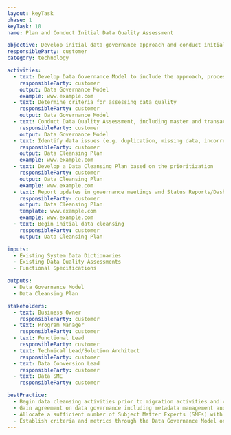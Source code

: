 ```yaml
---
layout: keyTask
phase: 1
keyTask: 10
name: Plan and Conduct Initial Data Quality Assessment

objective: Develop initial data governance approach and conduct initial data quality assessment and cleansing plan.
responsibleParty: customer
category: technology

activities:
  - text: Develop Data Governance Model to include the approach, process, roles and responsibilities, criteria/metrics
    responsibleParty: customer
    output: Data Governance Model
    example: www.example.com
  - text: Determine criteria for assessing data quality
    responsibleParty: customer
    output: Data Governance Model
  - text: Conduct Data Quality Assessment, including master and transactional data
    responsibleParty: customer
    output: Data Governance Model
  - text: Identify data issues (e.g. duplication, missing data, incorrect data) based on the assessment and prioritize data cleansing needs
    responsibleParty: customer
    output: Data Cleansing Plan
    example: www.example.com
  - text: Develop a Data Cleansing Plan based on the prioritization
    responsibleParty: customer
    output: Data Cleansing Plan
    example: www.example.com
  - text: Report updates in governance meetings and Status Reports/Dashboards
    responsibleParty: customer
    output: Data Cleansing Plan
    template: www.example.com
    example: www.example.com
  - text: Begin initial data cleansing
    responsibleParty: customer
    output: Data Cleansing Plan

inputs:
  - Existing System Data Dictionaries
  - Existing Data Quality Assessments
  - Functional Specifications

outputs:
  - Data Governance Model
  - Data Cleansing Plan

stakeholders:
  - text: Business Owner
    responsibleParty: customer
  - text: Program Manager
    responsibleParty: customer
  - text: Functional Lead
    responsibleParty: customer
  - text: Technical Lead/Solution Architect
    responsibleParty: customer
  - text: Data Conversion Lead
    responsibleParty: customer
  - text: Data SME
    responsibleParty: customer

bestPractice:
  - Begin data cleansing activities prior to migration activities and continuously throughout the implementation to assist with data readiness
  - Gain agreement on data governance including metadata management and data quality management
  - Allocate a sufficient number of Subject Matter Experts (SMEs) with the appropriate skill sets to support data conversion activities throughout the implementation
  - Establish criteria and metrics through the Data Governance Model on what threshold constitutes “clean” data
---
```


